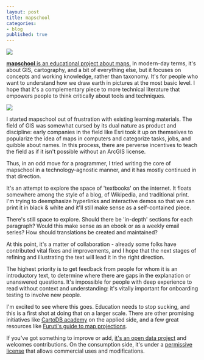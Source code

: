 ```yaml
---
layout: post
title: mapschool
categories:
- blog
published: true
---
```


![](http://farm4.staticflickr.com/3686/10918558096_9479b8fff6_b.jpg)

[**mapschool** is an educational project about maps.](http://macwright.org/mapschool/) In modern-day terms, it's about GIS,
cartography, and a bit of everything else, but it focuses on concepts and
working knowledge, rather than taxonomy. It's for people who want to understand
how we draw earth in pictures at the most basic level. I hope that it's a
complementary piece to more technical literature that empowers people to
think critically about tools and techniques.

![](http://farm4.staticflickr.com/3702/11341574234_a25fc204df_b.jpg)

I started mapschool out of frustration with existing learning materials. The
field of GIS was somewhat cursed by its dual nature as product and discipline:
early companies in the field like Esri took it up on themselves to popularize
the idea of maps in computers and categorize tasks, jobs, and quibble
about names. In this process, there are perverse incentives to teach the field
as if it isn't possible without an ArcGIS license.

Thus, in an odd move for a programmer, I tried writing the core of mapschool
in a technology-agnostic manner, and it has mostly continued in that direction.

It's an attempt to explore the space of 'textbooks' on the internet.
It floats somewhere among the style of a blog, of Wikipedia, and traditional
print. I'm trying to deemphasize hyperlinks and interactive demos
so that we can print it in black & white and it'll still make sense as a
self-contained piece.

There's still space to explore. Should there be 'in-depth' sections for
each paragraph? Would this make sense as an ebook or as a weekly email series?
How should translations be created and maintained?

At this point, it's a matter of collaboration - already some folks have contributed
vital fixes and improvements, and I hope that the next stages of refining
and illustrating the text will lead it in the right direction.

The highest priority is to get feedback from people for whom it is
an introductory text, to determine where there are gaps in the explanation or unanswered
questions. It's impossible for people with deep experience to read without
context and understanding: it's vitally important for onboarding testing to
involve new people.

I'm excited to see where this goes. Education needs to stop sucking, and
this is a first shot at doing that on a larger scale. There are other promising
initiatives like [CartoDB academy](http://cartodb.com/academy) on the applied
side, and a few great resources like [Furuti's guide to map projections](http://www.progonos.com/furuti/MapProj/Normal/TOC/cartTOC.html).

If you've got something
to improve or add, [it's an open data project](https://github.com/tmcw/mapschool)
and welcomes contributions. On the consumption side, it's under a
[permissive license](http://creativecommons.org/licenses/by/3.0/deed.en_US) that
allows commercial uses and modifications.
